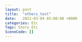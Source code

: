 ```yaml
---
layout: post
title:  "others_test"
date:   2021-03-04 03:00:00 +0000
categories: Etc
Tags: Story Etc
SceneCode: []
---
```


